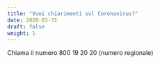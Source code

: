 ```yaml
---
title: "Vuoi chiarimenti sul Coronavirus?"
date: 2020-03-31
draft: false
weight: 1
---
```


Chiama il numero 800 19 20 20 (numero regionale)
